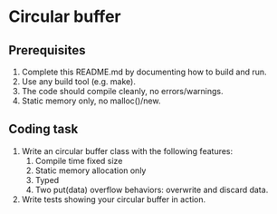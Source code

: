 # Circular buffer

## Prerequisites

1. Complete this README.md by documenting how to build and run.
2. Use any build tool (e.g. make).
3. The code should compile cleanly, no errors/warnings.
4. Static memory only, no malloc()/new.

## Coding task

1. Write an circular buffer class with the following features:
    1. Compile time fixed size
    2. Static memory allocation only
    3. Typed
    4. Two put(data) overflow behaviors: overwrite and discard data.
2. Write tests showing your circular buffer in action.
